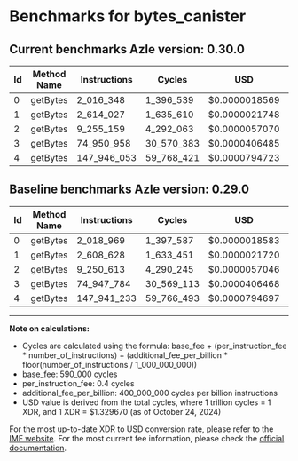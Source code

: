 # Benchmarks for bytes_canister

## Current benchmarks Azle version: 0.30.0

| Id  | Method Name | Instructions | Cycles     | USD           | USD/Million Calls | Change                            |
| --- | ----------- | ------------ | ---------- | ------------- | ----------------- | --------------------------------- |
| 0   | getBytes    | 2_016_348    | 1_396_539  | $0.0000018569 | $1.85             | <font color="green">-2_621</font> |
| 1   | getBytes    | 2_614_027    | 1_635_610  | $0.0000021748 | $2.17             | <font color="red">+5_399</font>   |
| 2   | getBytes    | 9_255_159    | 4_292_063  | $0.0000057070 | $5.70             | <font color="red">+4_546</font>   |
| 3   | getBytes    | 74_950_958   | 30_570_383 | $0.0000406485 | $40.64            | <font color="red">+3_174</font>   |
| 4   | getBytes    | 147_946_053  | 59_768_421 | $0.0000794723 | $79.47            | <font color="red">+4_820</font>   |

## Baseline benchmarks Azle version: 0.29.0

| Id  | Method Name | Instructions | Cycles     | USD           | USD/Million Calls |
| --- | ----------- | ------------ | ---------- | ------------- | ----------------- |
| 0   | getBytes    | 2_018_969    | 1_397_587  | $0.0000018583 | $1.85             |
| 1   | getBytes    | 2_608_628    | 1_633_451  | $0.0000021720 | $2.17             |
| 2   | getBytes    | 9_250_613    | 4_290_245  | $0.0000057046 | $5.70             |
| 3   | getBytes    | 74_947_784   | 30_569_113 | $0.0000406468 | $40.64            |
| 4   | getBytes    | 147_941_233  | 59_766_493 | $0.0000794697 | $79.46            |

---

**Note on calculations:**

- Cycles are calculated using the formula: base_fee + (per_instruction_fee \* number_of_instructions) + (additional_fee_per_billion \* floor(number_of_instructions / 1_000_000_000))
- base_fee: 590_000 cycles
- per_instruction_fee: 0.4 cycles
- additional_fee_per_billion: 400_000_000 cycles per billion instructions
- USD value is derived from the total cycles, where 1 trillion cycles = 1 XDR, and 1 XDR = $1.329670 (as of October 24, 2024)

For the most up-to-date XDR to USD conversion rate, please refer to the [IMF website](https://www.imf.org/external/np/fin/data/rms_sdrv.aspx).
For the most current fee information, please check the [official documentation](https://internetcomputer.org/docs/current/developer-docs/gas-cost#execution).

